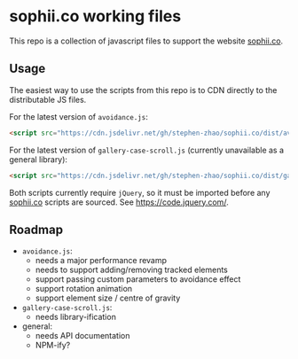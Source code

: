 # sophii.co working files

This repo is a collection of javascript files to support the website [sophii.co](sophii.co).

## Usage

The easiest way to use the scripts from this repo is to CDN directly to the distributable JS files.

For the latest version of `avoidance.js`:

```html
<script src="https://cdn.jsdelivr.net/gh/stephen-zhao/sophii.co/dist/avoidance-0.1.js">
```

For the latest version of `gallery-case-scroll.js` (currently unavailable as a general library):

```html
<script src="https://cdn.jsdelivr.net/gh/stephen-zhao/sophii.co/dist/gallery-case-scroll-v0.3.2.txt">
```

Both scripts currently require `jQuery`, so it must be imported before any [sophii.co](sophii.co) scripts are sourced. See <https://code.jquery.com/>.

## Roadmap

- `avoidance.js`:
  - needs a major performance revamp
  - needs to support adding/removing tracked elements
  - support passing custom parameters to avoidance effect
  - support rotation animation
  - support element size / centre of gravity
- `gallery-case-scroll.js`:
  - needs library-ification
- general:
  - needs API documentation
  - NPM-ify?
